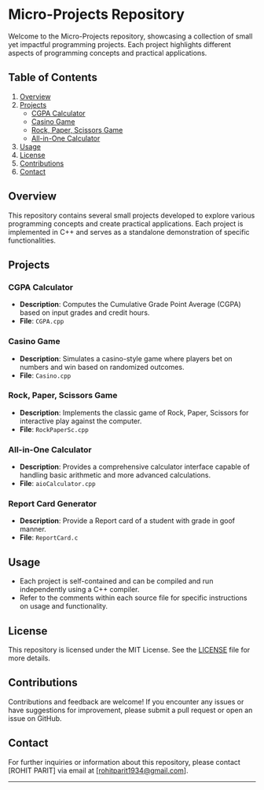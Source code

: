 
# Micro-Projects Repository

Welcome to the Micro-Projects repository, showcasing a collection of small yet impactful programming projects. Each project highlights different aspects of programming concepts and practical applications.

## Table of Contents

1. [Overview](#overview)
2. [Projects](#projects)
   - [CGPA Calculator](#cgpa-calculator)
   - [Casino Game](#casino-game)
   - [Rock, Paper, Scissors Game](#rock-paper-scissors-game)
   - [All-in-One Calculator](#all-in-one-calculator)
3. [Usage](#usage)
4. [License](#license)
5. [Contributions](#contributions)
6. [Contact](#contact)

## Overview

This repository contains several small projects developed to explore various programming concepts and create practical applications. Each project is implemented in C++ and serves as a standalone demonstration of specific functionalities.

## Projects

### CGPA Calculator

- **Description**: Computes the Cumulative Grade Point Average (CGPA) based on input grades and credit hours.
- **File**: `CGPA.cpp`

### Casino Game

- **Description**: Simulates a casino-style game where players bet on numbers and win based on randomized outcomes.
- **File**: `Casino.cpp`

### Rock, Paper, Scissors Game

- **Description**: Implements the classic game of Rock, Paper, Scissors for interactive play against the computer.
- **File**: `RockPaperSc.cpp`

### All-in-One Calculator

- **Description**: Provides a comprehensive calculator interface capable of handling basic arithmetic and more advanced calculations.
- **File**: `aioCalculator.cpp`

### Report Card Generator

- **Description**: Provide a Report card of a student with grade in goof manner.
- **File**: `ReportCard.c`

## Usage

- Each project is self-contained and can be compiled and run independently using a C++ compiler.
- Refer to the comments within each source file for specific instructions on usage and functionality.

## License

This repository is licensed under the MIT License. See the [LICENSE](LICENSE) file for more details.

## Contributions

Contributions and feedback are welcome! If you encounter any issues or have suggestions for improvement, please submit a pull request or open an issue on GitHub.

## Contact

For further inquiries or information about this repository, please contact [ROHIT PARIT] via email at [rohitparit1934@gmail.com].

---
